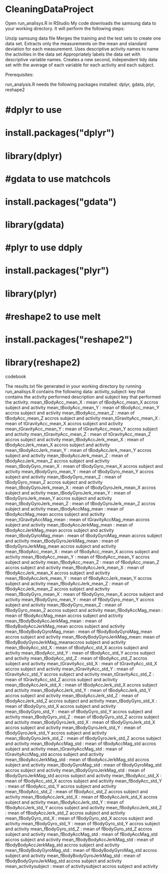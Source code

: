 # CleaningDataProject



Open run_analisys.R in RStudio
My code downloads the samsung data to your working directory. It will perform the following steps:

Unzip samsung data file
Merges the training and the test sets to create one data set.
Extracts only the measurements on the mean and standard deviation for each measurement. 
Uses descriptive activity names to name the activities in the data set
Appropriately labels the data set with descriptive variable names. 
Creates a new second, independent tidy data set with the average of each variable for each activity and each subject.

Prerequisites:

run_analysis.R needs the following packages installed: dplyr, gdata, plyr, reshape2

# #dplyr to use
# install.packages("dplyr")
# library(dplyr)
# 
# #gdata to use matchcols
# install.packages("gdata")
# library(gdata)
# 
# #plyr to use ddply
# install.packages("plyr")
# library(plyr)
# 
# #reshape2 to use melt
# install.packages("reshape2")
# library(reshape2)



codebook

The results.txt file generated in your working directory by running run_analisys.R contains the following data:
activity_subject: key that contains the activity performed description and subject key that performed the activity.
mean_tBodyAcc_mean_X           : mean of tBodyAcc_mean_X           accros subject and activity
mean_tBodyAcc_mean_Y           : mean of tBodyAcc_mean_Y           accros subject and activity
mean_tBodyAcc_mean_Z          : mean of tBodyAcc_mean_Z          accros subject and activity
mean_tGravityAcc_mean_X        : mean of tGravityAcc_mean_X        accros subject and activity
mean_tGravityAcc_mean_Y        : mean of tGravityAcc_mean_Y        accros subject and activity
mean_tGravityAcc_mean_Z       : mean of tGravityAcc_mean_Z       accros subject and activity
mean_tBodyAccJerk_mean_X      : mean of tBodyAccJerk_mean_X      accros subject and activity
mean_tBodyAccJerk_mean_Y       : mean of tBodyAccJerk_mean_Y       accros subject and activity
mean_tBodyAccJerk_mean_Z      : mean of tBodyAccJerk_mean_Z      accros subject and activity
mean_tBodyGyro_mean_X          : mean of tBodyGyro_mean_X          accros subject and activity
mean_tBodyGyro_mean_Y          : mean of tBodyGyro_mean_Y          accros subject and activity
mean_tBodyGyro_mean_Z         : mean of tBodyGyro_mean_Z         accros subject and activity
mean_tBodyGyroJerk_mean_X      : mean of tBodyGyroJerk_mean_X      accros subject and activity
mean_tBodyGyroJerk_mean_Y      : mean of tBodyGyroJerk_mean_Y      accros subject and activity
mean_tBodyGyroJerk_mean_Z     : mean of tBodyGyroJerk_mean_Z     accros subject and activity
mean_tBodyAccMag_mean          : mean of tBodyAccMag_mean          accros subject and activity
mean_tGravityAccMag_mean       : mean of tGravityAccMag_mean       accros subject and activity
mean_tBodyAccJerkMag_mean     : mean of tBodyAccJerkMag_mean     accros subject and activity
mean_tBodyGyroMag_mean         : mean of tBodyGyroMag_mean         accros subject and activity
mean_tBodyGyroJerkMag_mean     : mean of tBodyGyroJerkMag_mean     accros subject and activity
mean_fBodyAcc_mean_X          : mean of fBodyAcc_mean_X          accros subject and activity
mean_fBodyAcc_mean_Y           : mean of fBodyAcc_mean_Y           accros subject and activity
mean_fBodyAcc_mean_Z           : mean of fBodyAcc_mean_Z           accros subject and activity
mean_fBodyAccJerk_mean_X      : mean of fBodyAccJerk_mean_X      accros subject and activity
mean_fBodyAccJerk_mean_Y       : mean of fBodyAccJerk_mean_Y       accros subject and activity
mean_fBodyAccJerk_mean_Z       : mean of fBodyAccJerk_mean_Z       accros subject and activity
mean_fBodyGyro_mean_X         : mean of fBodyGyro_mean_X         accros subject and activity
mean_fBodyGyro_mean_Y          : mean of fBodyGyro_mean_Y          accros subject and activity
mean_fBodyGyro_mean_Z          : mean of fBodyGyro_mean_Z          accros subject and activity
mean_fBodyAccMag_mean         : mean of fBodyAccMag_mean         accros subject and activity
mean_fBodyBodyAccJerkMag_mean  : mean of fBodyBodyAccJerkMag_mean  accros subject and activity
mean_fBodyBodyGyroMag_mean     : mean of fBodyBodyGyroMag_mean     accros subject and activity
mean_fBodyBodyGyroJerkMag_mean: mean of fBodyBodyGyroJerkMag_meanaccros subject and activity
mean_tBodyAcc_std_X            : mean of tBodyAcc_std_X            accros subject and activity
mean_tBodyAcc_std_Y            : mean of tBodyAcc_std_Y            accros subject and activity
mean_tBodyAcc_std_Z           : mean of tBodyAcc_std_Z           accros subject and activity
mean_tGravityAcc_std_X         : mean of tGravityAcc_std_X         accros subject and activity
mean_tGravityAcc_std_Y         : mean of tGravityAcc_std_Y         accros subject and activity
mean_tGravityAcc_std_Z        : mean of tGravityAcc_std_Z        accros subject and activity
mean_tBodyAccJerk_std_X        : mean of tBodyAccJerk_std_X        accros subject and activity
mean_tBodyAccJerk_std_Y        : mean of tBodyAccJerk_std_Y        accros subject and activity
mean_tBodyAccJerk_std_Z       : mean of tBodyAccJerk_std_Z       accros subject and activity
mean_tBodyGyro_std_X           : mean of tBodyGyro_std_X           accros subject and activity
mean_tBodyGyro_std_Y           : mean of tBodyGyro_std_Y           accros subject and activity
mean_tBodyGyro_std_Z          : mean of tBodyGyro_std_Z          accros subject and activity
mean_tBodyGyroJerk_std_X       : mean of tBodyGyroJerk_std_X       accros subject and activity
mean_tBodyGyroJerk_std_Y       : mean of tBodyGyroJerk_std_Y       accros subject and activity
mean_tBodyGyroJerk_std_Z      : mean of tBodyGyroJerk_std_Z      accros subject and activity
mean_tBodyAccMag_std           : mean of tBodyAccMag_std           accros subject and activity
mean_tGravityAccMag_std        : mean of tGravityAccMag_std        accros subject and activity
mean_tBodyAccJerkMag_std      : mean of tBodyAccJerkMag_std      accros subject and activity
mean_tBodyGyroMag_std          : mean of tBodyGyroMag_std          accros subject and activity
mean_tBodyGyroJerkMag_std      : mean of tBodyGyroJerkMag_std      accros subject and activity
mean_fBodyAcc_std_X           : mean of fBodyAcc_std_X           accros subject and activity
mean_fBodyAcc_std_Y            : mean of fBodyAcc_std_Y            accros subject and activity
mean_fBodyAcc_std_Z            : mean of fBodyAcc_std_Z            accros subject and activity
mean_fBodyAccJerk_std_X       : mean of fBodyAccJerk_std_X       accros subject and activity
mean_fBodyAccJerk_std_Y        : mean of fBodyAccJerk_std_Y        accros subject and activity
mean_fBodyAccJerk_std_Z        : mean of fBodyAccJerk_std_Z        accros subject and activity
mean_fBodyGyro_std_X          : mean of fBodyGyro_std_X          accros subject and activity
mean_fBodyGyro_std_Y           : mean of fBodyGyro_std_Y           accros subject and activity
mean_fBodyGyro_std_Z           : mean of fBodyGyro_std_Z           accros subject and activity
mean_fBodyAccMag_std          : mean of fBodyAccMag_std          accros subject and activity
mean_fBodyBodyAccJerkMag_std   : mean of fBodyBodyAccJerkMag_std   accros subject and activity
mean_fBodyBodyGyroMag_std      : mean of fBodyBodyGyroMag_std      accros subject and activity
mean_fBodyBodyGyroJerkMag_std : mean of fBodyBodyGyroJerkMag_std accros subject and activity
mean_activitysubject : mean of activitysubject accros subject and activity
